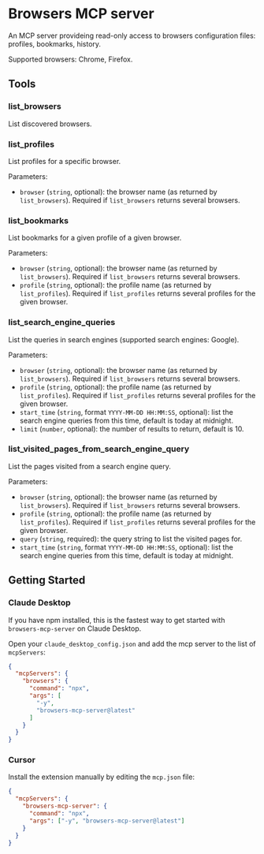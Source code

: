 # Browsers MCP server

An MCP server provideing read-only access to browsers configuration files: profiles, bookmarks, history.

Supported browsers: Chrome, Firefox.

## Tools

### list_browsers

List discovered browsers.

### list_profiles

List profiles for a specific browser.

Parameters: 
- `browser` (`string`, optional): the browser name (as returned by `list_browsers`). Required if `list_browsers` returns several browsers.

### list_bookmarks

List bookmarks for a given profile of a given browser.

Parameters:
- `browser` (`string`, optional): the browser name (as returned by `list_browsers`). Required if `list_browsers` returns several browsers.
- `profile` (`string`, optional): the profile name (as returned by `list_profiles`). Required if `list_profiles` returns several profiles for the given browser.

### list_search_engine_queries

List the queries in search engines (supported search engines: Google).

Parameters:
- `browser` (`string`, optional): the browser name (as returned by `list_browsers`). Required if `list_browsers` returns several browsers.
- `profile` (`string`, optional): the profile name (as returned by `list_profiles`). Required if `list_profiles` returns several profiles for the given browser.
- `start_time` (`string`, format `YYYY-MM-DD HH:MM:SS`, optional): list the search engine queries from this time, default is today at midnight.
- `limit` (`number`, optional): the number of results to return, default is 10.

### list_visited_pages_from_search_engine_query

List the pages visited from a search engine query.

Parameters:
- `browser` (`string`, optional): the browser name (as returned by `list_browsers`). Required if `list_browsers` returns several browsers.
- `profile` (`string`, optional): the profile name (as returned by `list_profiles`). Required if `list_profiles` returns several profiles for the given browser.
- `query` (`string`, required): the query string to list the visited pages for.
- `start_time` (`string`, format `YYYY-MM-DD HH:MM:SS`, optional): list the search engine queries from this time, default is today at midnight.


## Getting Started


### Claude Desktop

If you have npm installed, this is the fastest way to get started with `browsers-mcp-server` on Claude Desktop.

Open your `claude_desktop_config.json` and add the mcp server to the list of `mcpServers`:
``` json
{
  "mcpServers": {
    "browsers": {
      "command": "npx",
      "args": [
        "-y",
        "browsers-mcp-server@latest"
      ]
    }
  }
}
```


### Cursor

Install the extension manually by editing the `mcp.json` file:

```json
{
  "mcpServers": {
    "browsers-mcp-server": {
      "command": "npx",
      "args": ["-y", "browsers-mcp-server@latest"]
    }
  }
}
```

